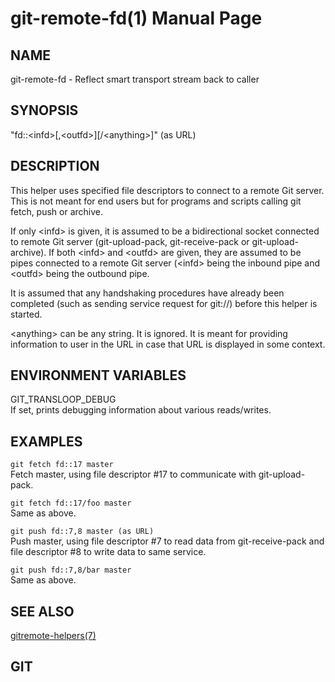 git-remote-fd(1) Manual Page
============================

NAME
----

git-remote-fd - Reflect smart transport stream back to caller

SYNOPSIS
--------

"fd::&lt;infd&gt;\[,&lt;outfd&gt;\]\[/&lt;anything&gt;\]" (as URL)

DESCRIPTION
-----------

This helper uses specified file descriptors to connect to a remote Git server. This is not meant for end users but for programs and scripts calling git fetch, push or archive.

If only &lt;infd&gt; is given, it is assumed to be a bidirectional socket connected to remote Git server (git-upload-pack, git-receive-pack or git-upload-archive). If both &lt;infd&gt; and &lt;outfd&gt; are given, they are assumed to be pipes connected to a remote Git server (&lt;infd&gt; being the inbound pipe and &lt;outfd&gt; being the outbound pipe.

It is assumed that any handshaking procedures have already been completed (such as sending service request for git://) before this helper is started.

&lt;anything&gt; can be any string. It is ignored. It is meant for providing information to user in the URL in case that URL is displayed in some context.

ENVIRONMENT VARIABLES
---------------------

GIT\_TRANSLOOP\_DEBUG  
If set, prints debugging information about various reads/writes.

EXAMPLES
--------

`git fetch fd::17 master`  
Fetch master, using file descriptor \#17 to communicate with git-upload-pack.

`git fetch fd::17/foo master`  
Same as above.

 `git push fd::7,8 master (as URL)`   
Push master, using file descriptor \#7 to read data from git-receive-pack and file descriptor \#8 to write data to same service.

`git push fd::7,8/bar master`  
Same as above.

SEE ALSO
--------

[gitremote-helpers(7)](gitremote-helpers.html)

GIT
---
